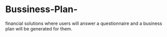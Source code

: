 # Bussiness-Plan-
financial solutions where users will answer a questionnaire and a business plan will be generated for them.
